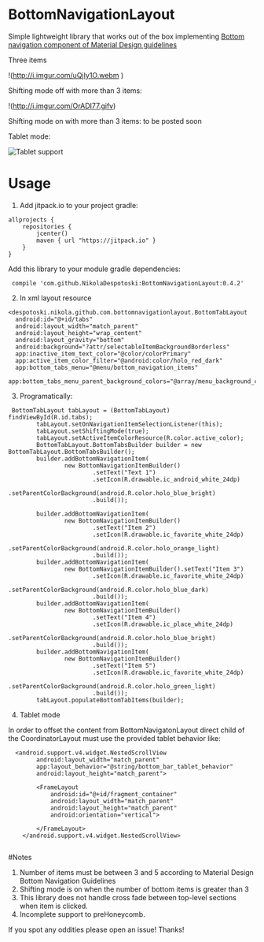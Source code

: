 # BottomNavigationLayout

Simple lightweight library that works out of the box implementing [Bottom navigation component of Material Design guidelines](https://www.google.com/design/spec/components/bottom-navigation.html)

  Three items 
  
  !(http://i.imgur.com/uQjIy1O.webm )
  
  Shifting mode off with more than 3 items:
  
  !(http://i.imgur.com/OrADI77.gifv)
  
  Shifting mode on with more than 3 items: to be posted soon
  
  Tablet mode:
  
  ![](https://raw.githubusercontent.com/NikolaDespotoski/BottomNavigationLayout/master/tablet_mode.png "Tablet support")

# Usage 
1. Add jitpack.io to your project gradle:
```
allprojects {
    repositories {
        jcenter()
        maven { url "https://jitpack.io" }
    }
}
```

Add this library to your module gradle dependencies: 
```
 compile 'com.github.NikolaDespotoski:BottomNavigationLayout:0.4.2'
```
2. In xml layout resource

```
<despotoski.nikola.github.com.bottomnavigationlayout.BottomTabLayout
  android:id="@+id/tabs"
  android:layout_width="match_parent"
  android:layout_height="wrap_content"
  android:layout_gravity="bottom"
  android:background="?attr/selectableItemBackgroundBorderless"
  app:inactive_item_text_color="@color/colorPrimary"
  app:active_item_color_filter="@android:color/holo_red_dark"
  app:bottom_tabs_menu="@menu/bottom_navigation_items"
  app:bottom_tabs_menu_parent_background_colors="@array/menu_background_colors"/>
```
        


3. Programatically:

```
 BottomTabLayout tabLayout = (BottomTabLayout) findViewById(R.id.tabs);
        tabLayout.setOnNavigationItemSelectionListener(this);
        tabLayout.setShiftingMode(true);
        tabLayout.setActiveItemColorResource(R.color.active_color);
        BottomTabLayout.BottomTabsBuilder builder = new BottomTabLayout.BottomTabsBuilder();
        builder.addBottomNavigationItem(
                new BottomNavigationItemBuilder()
                        .setText("Text 1")
                        .setIcon(R.drawable.ic_android_white_24dp)
                        .setParentColorBackground(android.R.color.holo_blue_bright)
                        .build());

        builder.addBottomNavigationItem(
                new BottomNavigationItemBuilder()
                        .setText("Item 2")
                        .setIcon(R.drawable.ic_favorite_white_24dp)
                        .setParentColorBackground(android.R.color.holo_orange_light)
                        .build());
        builder.addBottomNavigationItem(
                new BottomNavigationItemBuilder().setText("Item 3")
                        .setIcon(R.drawable.ic_favorite_white_24dp)
                        .setParentColorBackground(android.R.color.holo_blue_dark)
                        .build());
        builder.addBottomNavigationItem(
                new BottomNavigationItemBuilder()
                        .setText("Item 4")
                        .setIcon(R.drawable.ic_place_white_24dp)
                        .setParentColorBackground(android.R.color.holo_blue_bright)
                        .build());
        builder.addBottomNavigationItem(
                new BottomNavigationItemBuilder()
                        .setText("Item 5")
                        .setIcon(R.drawable.ic_favorite_white_24dp)
                        .setParentColorBackground(android.R.color.holo_green_light)
                        .build());
        tabLayout.populateBottomTabItems(builder);
```
4. Tablet mode
 
In order to offset the content from BottomNavigatonLayout direct child of the CoordinatorLayout must use the provided tablet behavior like:

````
  <android.support.v4.widget.NestedScrollView
        android:layout_width="match_parent"
        app:layout_behavior="@string/bottom_bar_tablet_behavior"
        android:layout_height="match_parent">

        <FrameLayout
            android:id="@+id/fragment_container"
            android:layout_width="match_parent"
            android:layout_height="match_parent"
            android:orientation="vertical">

        </FrameLayout>
    </android.support.v4.widget.NestedScrollView>
    
````

#Notes

1. Number of items must be between 3 and 5 according to Material Design Bottom Navigation Guidelines
2. Shifting mode is on when the number of bottom items is greater than 3
3. This library does not handle cross fade between top-level sections when item is clicked.
4. Incomplete support to preHoneycomb.


If you spot any oddities please open an issue! Thanks!
